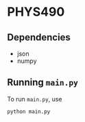 # PHYS490

## Dependencies

- json
- numpy

## Running `main.py`

To run `main.py`, use

```sh
python main.py
```
